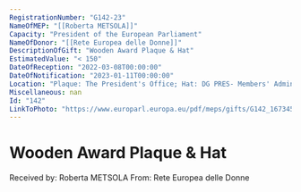 ```yaml
---
RegistrationNumber: "G142-23"
NameOfMEP: "[[Roberta METSOLA]]"
Capacity: "President of the European Parliament"
NameOfDonor: "[[Rete Europea delle Donne]]"
DescriptionOfGift: "Wooden Award Plaque & Hat"
EstimatedValue: "< 150"
DateOfReception: "2022-03-08T00:00:00"
DateOfNotification: "2023-01-11T00:00:00"
Location: "Plaque: The President's Office; Hat: DG PRES- Members' Administration Unit"
Miscellaneous: nan
Id: "142"
LinkToPhoto: "https://www.europarl.europa.eu/pdf/meps/gifts/G142_1673458201054.jpg#"
---
```


# Wooden Award Plaque & Hat

Received by: Roberta METSOLA
From: Rete Europea delle Donne

